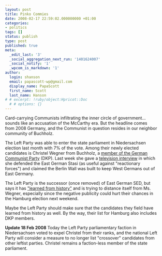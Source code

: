```yaml
---
layout: post
title: Pinko Commies
date: 2008-02-17 22:59:02.000000000 +01:00
categories:
- politics
tags: []
status: publish
type: post
published: true
meta:
  _edit_last: '3'
  _social_aggregation_next_run: '1401624007'
  _social_notify: '1'
  _wpcom_is_markdown: '1'
author:
  login: shanson
  email: papascott-wp@gmail.com
  display_name: PapaScott
  first_name: Scott
  last_name: Hanson
# # excerpt: !ruby/object:Hpricot::Doc
  # # options: {}
---
```

<p>Card-carrying Communists infiltrating the inner circle of government... sounds like an accusation of the McCarthy era. But the headline comes from 2008 Germany, and the Communist in question resides in our neighbor community of Buchholz.</p>
<p>The Left Party was able to enter the state parliament in Niedersachsen election last month with 7% of the vote. Among their newly elected candidates is Christel Wegner from Buchholz, a <a href="http://www.dkp-online.de/uz/4005/s0204.htm">member of the German Communist Party</a> (DKP). Last week she gave a <a href="http://www.spiegel.de/international/germany/0,1518,535606,00.html">television interview</a> in which she defended the East German Stasi (as useful against "reactionary forces") and claimed the Berlin Wall was built to keep West Germans out of East Germany.</p>
<p>The Left Party is the successor (once removed) of East German SED, but says it has <a href="http://die-linke.de/presse/presseerklaerungen/detail/zurueck/aktuell/artikel/vorstand-distanziert-sich-in-aller-form/">"learned from history"</a> and is trying to distance itself from Ms. Wegner, especially since the negative publicity could hurt their chances in the Hamburg election next weekend.</p>
<p>Maybe the Left Party should make sure that the candidates they field have learned from history as well. By the way, their list for Hamburg also includes DKP members.</p>
<p><strong>Update 18 Feb 2008</strong> Today the Left Party parliamentary faction in Niedersachsen voted to expel Christel from their ranks, and the national Left Party will consider a measure to no longer list "crossover" candidates from other leftist parties. Christel remains a faction-less member of the state parliament.</p>
